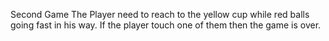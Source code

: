 Second Game 
The Player need to reach to the yellow cup while red balls going fast in his way.
If the player touch one of them then the game is over.
